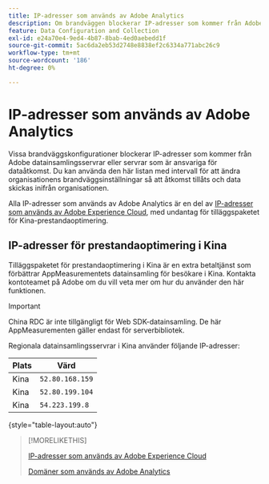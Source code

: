 ```yaml
---
title: IP-adresser som används av Adobe Analytics
description: Om brandväggen blockerar IP-adresser som kommer från Adobe kan du uppdatera brandväggsinställningarna i den här listan.
feature: Data Configuration and Collection
exl-id: e24a70e4-9ed4-4b87-8bab-4ed0aebedd1f
source-git-commit: 5ac6da2eb53d2748e8838ef2c6334a771abc26c9
workflow-type: tm+mt
source-wordcount: '186'
ht-degree: 0%

---
```


# IP-adresser som används av Adobe Analytics

Vissa brandväggskonfigurationer blockerar IP-adresser som kommer från Adobe datainsamlingsservrar eller servrar som är ansvariga för dataåtkomst. Du kan använda den här listan med intervall för att ändra organisationens brandväggsinställningar så att åtkomst tillåts och data skickas inifrån organisationen.

Alla IP-adresser som används av Adobe Analytics är en del av [IP-adresser som används av Adobe Experience Cloud](https://experienceleague.adobe.com/sv/docs/core-services/interface/data-collection/ip-addresses), med undantag för tilläggspaketet för Kina-prestandaoptimering.

## IP-adresser för prestandaoptimering i Kina

Tilläggspaketet för prestandaoptimering i Kina är en extra betaltjänst som förbättrar AppMeasurementets datainsamling för besökare i Kina. Kontakta kontoteamet på Adobe om du vill veta mer om hur du använder den här funktionen.

>[!IMPORTANT]
>
>China RDC är inte tillgängligt för Web SDK-datainsamling. De här AppMeasurementen gäller endast för serverbibliotek.

Regionala datainsamlingsservrar i Kina använder följande IP-adresser:

| Plats | Värd |
| --- | --- |
| Kina | `52.80.168.159` |
| Kina | `52.80.199.104` |
| Kina | `54.223.199.8` |

{style="table-layout:auto"}

>[!MORELIKETHIS]
>
>[IP-adresser som används av Adobe Experience Cloud](https://experienceleague.adobe.com/sv/docs/core-services/interface/data-collection/ip-addresses)
>
>[Domäner som används av Adobe Analytics](domains.md)
